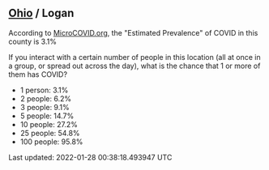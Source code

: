 
## [Ohio](/united-states/ohio) / Logan

According to [MicroCOVID.org](http://microcovid.org),
the "Estimated Prevalence" of COVID in this county is 3.1%

If you interact with a certain number of people in this location
(all at once in a group, or spread out across the day), what is the chance that
1 or more of them has COVID?

- 1 person: 3.1%
- 2 people: 6.2%
- 3 people: 9.1%
- 5 people: 14.7%
- 10 people: 27.2%
- 25 people: 54.8%
- 100 people: 95.8%

Last updated: 2022-01-28 00:38:18.493947 UTC
